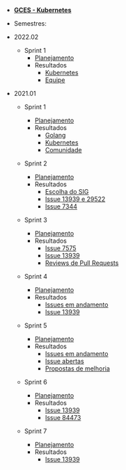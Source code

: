 - [<b>GCES - Kubernetes</b>](/?id=gces-kubernetes)

- Semestres:
- 2022.02
  - Sprint 1
    - [Planejamento](semestres/2022.02/sprint1/planejamento.md)
    - Resultados
      - [Kubernetes](semestres/2022.02/sprint1/resultados/kubernetes.md)
      - [Equipe](semestres/2022.02/sprint1/resultados/equipe.md)
- 2021.01
  - Sprint 1
    - [Planejamento](/semestres/2021.01/sprint1/planejamento.md)
    - Resultados
      - [Golang](/semestres/2021.01/sprint1/resultados/Golang.md)
      - [Kubernetes](/semestres/2021.01/sprint1/resultados/Kubernetes.md)
      - [Comunidade](/semestres/2021.01/sprint1/resultados/Comunidade.md)
  - Sprint 2
    - [Planejamento](/semestres/2021.01/sprint2/planejamento.md)
    - Resultados
      - [Escolha do SIG](/semestres/2021.01/sprint2/resultados/escolha-do-sig.md)
      - [Issue 13939 e 29522](/semestres/2021.01/sprint2/resultados/issue13939.md)
      - [Issue 7344](/semestres/2021.01/sprint2/resultados/issue7344.md)
  - Sprint 3
    - [Planejamento](/semestres/2021.01/sprint3/planejamento.md)
    - Resultados
      - [Issue 7575](/semestres/2021.01/sprint3/resultados/issue7575.md)
      - [Issue 13939](/semestres/2021.01/sprint3/resultados/issue13939.md)
      - [Reviews de Pull Requests](/semestres/2021.01/sprint3/resultados/code_reviews.md)
  - Sprint 4
    - [Planejamento](/semestres/2021.01/sprint4/planejamento.md)
    - Resultados
      - [Issues em andamento](/semestres/2021.01/sprint4/resultados/issues-andamento.md)
      - [Issue 13939](/semestres/2021.01/sprint4/resultados/issue13939.md)
  - Sprint 5
    - [Planejamento](/semestres/2021.01/sprint5/planejamento.md)
    - Resultados
      - [Issues em andamento](/semestres/2021.01/sprint5/resultados/issues-andamento.md)
      - [Issue abertas](/semestres/2021.01/sprint5/resultados/issues-abertas.md)
      - [Propostas de melhoria](/semestres/2021.01/sprint5/resultados/propostas-de-melhoria.md)

  - Sprint 6
    - [Planejamento](/semestres/2021.01/sprint6/planejamento.md)
    - Resultados
      - [Issue 13939](/semestres/2021.01/sprint6/resultados/issue13939.md)
      - [Issue 84473](/semestres/2021.01/sprint6/resultados/issue84473.md)
  - Sprint 7
    - [Planejamento](/semestres/2021.01/sprint7/planejamento.md)
    - Resultados
      - [Issue 13939](/semestres/2021.01/sprint7/resultados/issue13939.md)